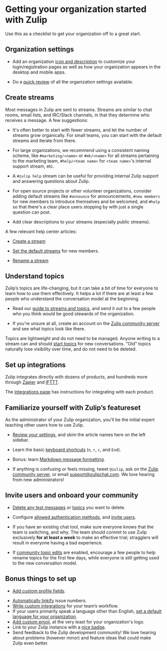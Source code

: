 # Getting your organization started with Zulip

Use this as a checklist to get your organization off to a great start.

## Organization settings

* Add an organization [icon and description](/help/create-your-organization-profile) to
  customize your login/registration pages as well as how your
  organization appears in the desktop and mobile apps.

* Do a [quick review](/help/review-your-organization-settings)
  of all the organization settings available.

## Create streams

Most messages in Zulip are sent to streams. Streams are similar to chat
rooms, email lists, and IRC/Slack channels, in that they determine who
receives a message. A few suggestions:

* It's often better to start with fewer streams, and let the number of
  streams grow organically. For small teams, you can start with the default
  streams and iterate from there.

* For large organizations, we recommend using a consistent naming
  scheme, like `#marketing/<name>` or `#mk/<name>` for all streams
  pertaining to the marketing team, `#help/<team name>` for
  `<team name>`'s internal support stream, etc.

* A `#zulip help` stream can be useful for providing internal Zulip support
  and answering questions about Zulip.

* For open source projects or other volunteer organizations, consider
  adding default streams like `#announce` for announcements, `#new
  members` for new members to introduce themselves and be welcomed,
  and `#help` so that there's a clear place users stopping by with
  just a single question can post.

* Add clear descriptions to your streams (especially public streams).

A few relevant help center articles:

* [Create a stream](/help/create-a-stream)

* [Set the default streams](/help/set-default-streams-for-new-users)
  for new members.

* [Rename a stream](/help/rename-a-stream)

## Understand topics

Zulip’s topics are life-changing, but it can take a bit of time for everyone
to learn how to use them effectively. It helps a lot if there are at least a
few people who understand the conversation model at the beginning.

* Read our [guide to streams and topics](/help/about-streams-and-topics),
  and send it out to a few people who you think would be good stewards of
  the organization.

* If you're unsure at all, create an account on the
  [Zulip community server](https://chat.zulip.org) and see what topics look
  like there.

Topics are lightweight and do not need to be managed. Anyone writing to a
stream can and should [start topics](/help/start-a-new-topic) for new
conversations. "Old" topics naturally lose visibility over time, and do not
need to be deleted.

## Set up integrations

Zulip integrates directly with dozens of products, and hundreds more through
[Zapier](/integrations/doc/zapier) and [IFTTT](/integrations/doc/ifttt).

The [integrations page](/integrations) has instructions for integrating with
each product.

## Familiarize yourself with Zulip’s featureset

As the administrator of your Zulip organization, you'll be the initial
expert teaching other users how to use Zulip.

* [Review your settings](/help/review-your-settings), and skim the article
  names here on the left sidebar.

* Learn the basic [keyboard shortcuts](/help/keyboard-shortcuts) (`n`, `r`, `c`, and `End`).

* Bonus: learn [Markdown message formatting](/help/format-your-message-using-markdown).

* If anything is confusing or feels missing, tweet `@zulip`, ask on the
  [Zulip community server](https://chat.zulip.org), or email
  [support@zulipchat.com](mailto:support@zulipchat.com). We love hearing
  from new administrators!

## Invite users and onboard your community

* [Delete any test messages](/help/edit-or-delete-a-message#delete-a-message-completely)
  or [topics](/help/delete-a-topic) you want to delete.

* Configure
  [allowed authentication methods](/help/configure-authentication-methods),
  and [invite users](/help/invite-new-users).

* If you have an existing chat tool, make sure everyone knows that the
  team is switching, and why. The team should commit to use Zulip
  exclusively **for at least a week** to make an effective trial;
  stragglers will result in everyone having a bad experience.

* If [community topic edits](/help/community-topic-edits) are enabled,
  encourage a few people to help rename topics for the first few days, while
  everyone is still getting used to the new conversation model.

## Bonus things to set up

* [Add custom profile fields](/help/add-custom-profile-fields).
- [Automatically linkify](/help/add-a-custom-linkification-filter)
  issue numbers.
- [Write custom integrations](/api/integrations-overview)
  for your team’s workflow.
- If your users primarily speak a language other than English,
  [set a default language for your organization](/help/change-the-default-language-for-your-organization).
- [Add custom emoji](/help/add-custom-emoji), at the very least for
  your organization's logo.
- Link to your Zulip instance with a [nice badge](/help/join-zulip-chat-badge).
- Send feedback to the Zulip development community!  We love hearing
  about problems (however minor) and feature ideas that could make
  Zulip even better.
